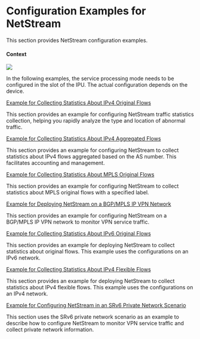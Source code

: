 Configuration Examples for NetStream
====================================

This section provides NetStream configuration examples.

#### Context

![](../../../../public_sys-resources/note_3.0-en-us.png) 

In the following examples, the service processing mode needs to be configured in the slot of the IPU. The actual configuration depends on the device.



[Example for Collecting Statistics About IPv4 Original Flows](../../../../software/nev8r10_vrpv8r16/user/vrp/dc_vrp_ns_cfg_0031.html)

This section provides an example for configuring NetStream traffic statistics collection, helping you rapidly analyze the type and location of abnormal traffic.

[Example for Collecting Statistics About IPv4 Aggregated Flows](../../../../software/nev8r10_vrpv8r16/user/vrp/dc_vrp_ns_cfg_0038.html)

This section provides an example for configuring NetStream to collect statistics about IPv4 flows aggregated based on the AS number. This facilitates accounting and management.

[Example for Collecting Statistics About MPLS Original Flows](../../../../software/nev8r10_vrpv8r16/user/vrp/dc_vrp_ns_cfg_0034.html)

This section provides an example for configuring NetStream to collect statistics about MPLS original flows with a specified label.

[Example for Deploying NetStream on a BGP/MPLS IP VPN Network](../../../../software/nev8r10_vrpv8r16/user/vrp/dc_vrp_ns_cfg_0035.html)

This section provides an example for configuring NetStream on a BGP/MPLS IP VPN network to monitor VPN service traffic.

[Example for Collecting Statistics About IPv6 Original Flows](../../../../software/nev8r10_vrpv8r16/user/vrp/dc_vrp_ns_cfg_0051.html)

This section provides an example for deploying NetStream to collect statistics about original flows. This example uses the configurations on an IPv6 network.

[Example for Collecting Statistics About IPv4 Flexible Flows](../../../../software/nev8r10_vrpv8r16/user/vrp/dc_vrp_ns_cfg_0069.html)

This section provides an example for deploying NetStream to collect statistics about IPv4 flexible flows. This example uses the configurations on an IPv4 network.

[Example for Configuring NetStream in an SRv6 Private Network Scenario](../../../../software/nev8r10_vrpv8r16/user/ne/dc_ne_ns_cfg_0012.html)

This section uses the SRv6 private network scenario as an example to describe how to configure NetStream to monitor VPN service traffic and collect private network information.